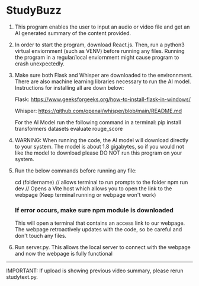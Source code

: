 # StudyBuzz

1. This program enables the user to input an audio or video file and get an AI generated summary of the content provided. 

2. In order to start the program, download React.js. Then, run a python3 virtual enviornment (such as VENV) before running any files. Running the program in a regular/local enviornment might cause program to crash unexpectedly.

3. Make sure both Flask and Whisper are downloaded to the environnment. There are also machine learning libraries necessary to run the AI model.
   Instructions for installing all are down below:
   
   Flask: https://www.geeksforgeeks.org/how-to-install-flask-in-windows/
   
   Whisper: https://github.com/openai/whisper/blob/main/README.md
   
   For the AI Model run the following command in a terminal: pip install transformers datasets evaluate rouge_score

5. WARNING: When running the code, the AI model will download directly to your system. The model is about 1.8 gigabytes, so if you would not like the model to download please     DO NOT run this program on your system.    

6. Run the below commands before running any file:
   
    cd (foldername)  // allows terminal to run prompts to the folder
    npm run dev    // Opens a Vite host which allows you to open the link to the webpage (Keep terminal running or webpage won't work)
    ### If error occurs, make sure npm module is downloaded ###

   This will open a terminal that contains an access link to our webpage. The webpage retroactively updates with the code, so be careful and don't touch any files.

7. Run server.py. This allows the local server to connect with the webpage and now the webpage is fully functional

________

IMPORTANT: If upload is showing previous video summary, please rerun studytext.py.
